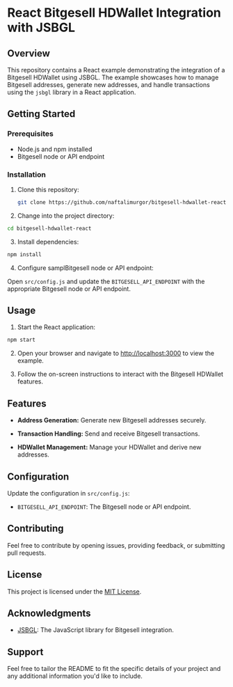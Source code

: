 
# React Bitgesell HDWallet Integration with JSBGL

## Overview

This repository contains a React example demonstrating the integration of a Bitgesell HDWallet using JSBGL. The example showcases how to manage Bitgesell addresses, generate new addresses, and handle transactions using the `jsbgl` library in a React application.

## Getting Started

### Prerequisites

- Node.js and npm installed
- Bitgesell node or API endpoint

### Installation

1. Clone this repository:

    ```bash
    git clone https://github.com/naftalimurgor/bitgesell-hdwallet-react
    ```

2. Change into the project directory:

```bash
cd bitgesell-hdwallet-react
```

3. Install dependencies:

```bash
npm install
```

4. Configure samplBitgesell node or API endpoint:
   
Open `src/config.js` and update the `BITGESELL_API_ENDPOINT` with the appropriate Bitgesell node or API endpoint.

## Usage

1. Start the React application:

```bash
npm start
```

2. Open your browser and navigate to [http://localhost:3000](http://localhost:3000) to view the example.

3. Follow the on-screen instructions to interact with the Bitgesell HDWallet features.

## Features

- **Address Generation:** Generate new Bitgesell addresses securely.

- **Transaction Handling:** Send and receive Bitgesell transactions.

- **HDWallet Management:** Manage your HDWallet and derive new addresses.

## Configuration

Update the configuration in `src/config.js`:

- `BITGESELL_API_ENDPOINT`: The Bitgesell node or API endpoint.

## Contributing

Feel free to contribute by opening issues, providing feedback, or submitting pull requests.

## License

This project is licensed under the [MIT License](LICENSE).

## Acknowledgments

- [JSBGL](https://github.com/BitgesellOfficial/jsbgl): The JavaScript library for Bitgesell integration.

## Support

Feel free to tailor the README to fit the specific details of your project and any additional information you'd like to include.